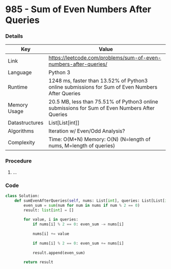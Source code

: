 # 985 - Sum of Even Numbers After Queries

### Details

| Key | Value |
| --- | ----- |
| Link | https://leetcode.com/problems/sum-of-even-numbers-after-queries/
| Language | Python 3
| Runtime | 1248 ms, faster than 13.52% of Python3 online submissions for Sum of Even Numbers After Queries
| Memory Usage | 20.5 MB, less than 75.51% of Python3 online submissions for Sum of Even Numbers After Queries
| Datastructures | List[List[int]]
| Algorithms | Iteration w/ Even/Odd Analysis?
| Complexity | Time: O(M+N) Memory: O(N) (N=length of nums, M=length of queries)

### Procedure

1. ...

### Code

```python
class Solution:
    def sumEvenAfterQueries(self, nums: List[int], queries: List[List[int]]) -> List[int]:
        even_sum = sum(num for num in nums if num % 2 == 0)
        result: list[int] = []
        
        for value, i in queries:
            if nums[i] % 2 == 0: even_sum -= nums[i]
            
            nums[i] += value
            
            if nums[i] % 2 == 0: even_sum += nums[i]
            
            result.append(even_sum)
        
        return result
```
